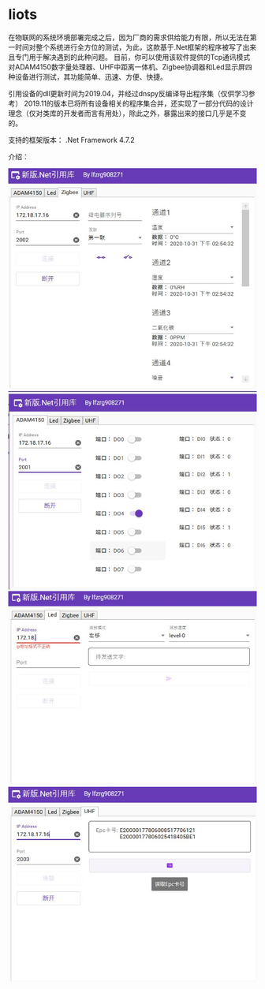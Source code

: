 # Iiots
在物联网的系统环境部署完成之后，因为厂商的需求供给能力有限，所以无法在第一时间对整个系统进行全方位的测试，为此，这款基于.Net框架的程序被写了出来且专门用于解决遇到的此种问题。 
目前，你可以使用该软件提供的Tcp通讯模式对ADAM4150数字量处理器、UHF中距离一体机、Zigbee协调器和Led显示屏四种设备进行测试，其功能简单、迅速、方便、快捷。

引用设备的dll更新时间为2019.04，并经过dnspy反编译导出程序集（仅供学习参考）
2019.11的版本已将所有设备相关的程序集合并，还实现了一部分代码的设计理念（仅对类库的开发者而言有用处），除此之外，暴露出来的接口几乎是不变的。

支持的框架版本：
.Net Framework 4.7.2

介绍：

![Image](https://github.com/lifeflower908271/Iiots/blob/master/Mockup/4.jpg)
![Image](https://github.com/lifeflower908271/Iiots/blob/master/Mockup/1.jpg)
![Image](https://github.com/lifeflower908271/Iiots/blob/master/Mockup/2.jpg)
![Image](https://github.com/lifeflower908271/Iiots/blob/master/Mockup/3.jpg)


